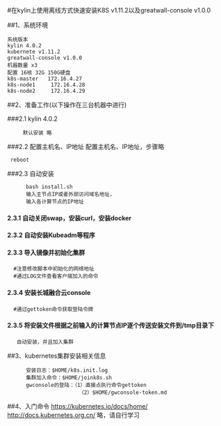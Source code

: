 #在kylin上使用离线方式快速安装K8S v1.11.2以及greatwall-console v1.0.0

##1、系统环境
```
系统版本
kylin 4.0.2
kubernete v1.11.2
greatwall-console v1.0.0
机器数量 x3 
配置 16核 32G 150G硬盘
k8s-master   172.16.4.27
k8s-node1     172.16.4.28
k8s-node2     172.16.4.29
```
##2、准备工作(以下操作在三台机器中进行)

###2.1 kylin 4.0.2
```
     默认安装 略
```
###2.2 配置主机名、IP地址
     配置主机名、IP地址，步骤略

     reboot

###2.3 自动安装
```
      bash install.sh
      输入主节点IP或者外部访问域名地址，
      输入各计算节点的IP地址  
```
####   2.3.1 自动关闭swap，安装curl，安装docker
####  2.3.2 自动安装Kubeadm等程序
####   2.3.3 导入镜像并初始化集群
      #注意修改脚本中初始化的网络地址
      #通过LOG文件查看客户端加入的命令
####   2.3.4  安装长城融合云console
      #通过gettoken命令获取登陆令牌

####   2.3.5 将安装文件根据之前输入的计算节点IP逐个传送安装文件到/tmp目录下
       自动安装，并且加入集群

##3、kubernetes集群安装相关信息
```
      安装日志：$HOME/k8s.init.log
      集群加入命令：$HOME/joink8s.sh
      gwconsole的登陆：（1）直接点执行命令gettoken
                       （2）$HOME/gwconsole-token.md
```
##4、入门命令
      https://kubernetes.io/docs/home/
      http://docs.kubernetes.org.cn/
      略，请自行学习
